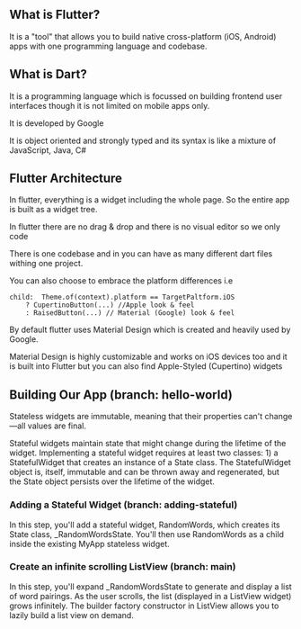 ## What is Flutter?
It is a "tool" that allows you to build native cross-platform (iOS, Android) apps with one programming language and codebase.

## What is Dart?
It is a programming language which is focussed on building frontend user interfaces though it is not limited on mobile apps only. 

It is developed by Google

It is object oriented and strongly typed and its syntax is like a mixture of JavaScript, Java, C#


## Flutter Architecture
In flutter, everything is a widget including the whole page. So the entire app is built as a widget tree.

In flutter there are no drag & drop and there is no visual editor so we only code

There is one codebase and in you can have as many different dart files withing one project.

You can also choose to embrace the platform differences i.e

    child:  Theme.of(context).platform == TargetPaltform.iOS
        ? CupertinoButton(...) //Apple look & feel   
        : RaisedButton(...) // Material (Google) look & feel

By default flutter uses Material Design which is created and heavily used by Google.

Material Design is highly customizable and works on iOS devices too and it is built into Flutter but you can also find Apple-Styled (Cupertino) widgets

## Building Our App (branch: hello-world)
Stateless widgets are immutable, meaning that their properties can't change—all values are final.

Stateful widgets maintain state that might change during the lifetime of the widget. Implementing a stateful widget requires at least two classes: 1) a StatefulWidget that creates an instance of a State class. The StatefulWidget object is, itself, immutable and can be thrown away and regenerated, but the State object persists over the lifetime of the widget.

### Adding a Stateful Widget (branch: adding-stateful)

In this step, you'll add a stateful widget, RandomWords, which creates its State class, _RandomWordsState. You'll then use RandomWords as a child inside the existing MyApp stateless widget.

### Create an infinite scrolling ListView (branch: main)
In this step, you'll expand _RandomWordsState to generate and display a list of word pairings. As the user scrolls, the list (displayed in a ListView widget) grows infinitely. The builder factory constructor in ListView allows you to lazily build a list view on demand.
